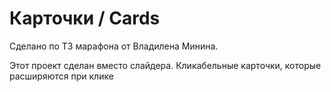 # Карточки / Cards
Сделано по ТЗ марафона от Владилена Минина.

Этот проект сделан вместо слайдера. Кликабельные карточки, которые расширяются при клике
